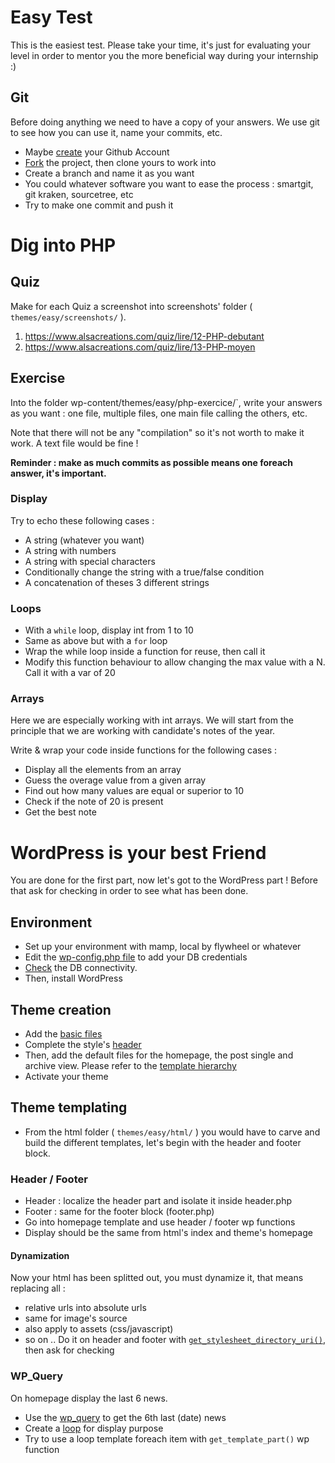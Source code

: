 # Easy Test
This is the easiest test. Please take your time, it's just for evaluating your level in order to mentor you the more beneficial way during your internship :)

## Git
Before doing anything we need to have a copy of your answers. We use git to see how you can use it, name your commits, etc.
* Maybe [create](https://www.google.fr/url?sa=t&rct=j&q=&esrc=s&source=web&cd=4&cad=rja&uact=8&ved=0ahUKEwjxjo7U35jVAhWBD8AKHfnLAyQQFgg5MAM&url=https%3A%2F%2Fgithub.com%2Fjoin&usg=AFQjCNF6nezHQWX1hKwEFQVYRrUheS9_Ig) your Github Account
* [Fork](https://help.github.com/articles/fork-a-repo/) the project, then clone yours to work into
* Create a branch and name it as you want
* You could whatever software you want to ease the process : smartgit, git kraken, sourcetree, etc
* Try to make one commit and push it

# Dig into PHP

## Quiz
Make for each Quiz a screenshot into screenshots' folder ( `themes/easy/screenshots/` ).

1. https://www.alsacreations.com/quiz/lire/12-PHP-debutant
2. https://www.alsacreations.com/quiz/lire/13-PHP-moyen

## Exercise
Into the folder wp-content/themes/easy/php-exercice/`, write your answers as you want : one file, multiple files, one main file calling the others, etc.

Note that there will not be any "compilation" so it's not worth to make it work. A text file would be fine ! 

**Reminder : make as much commits as possible means one foreach answer, it's important.**

### Display
Try to echo these following cases :

* A string (whatever you want)
* A string with numbers
* A string with special characters
* Conditionally change the string with a true/false condition
* A concatenation of theses 3 different strings

### Loops
* With a `while` loop, display int from 1 to 10
* Same as above but with a `for` loop
* Wrap the while loop inside a function for reuse, then call it
* Modify this function behaviour to allow changing the max value with a N. Call it with a var of 20

### Arrays
Here we are especially working with int arrays. We will start from the principle that we are working with candidate's notes of the year.

Write & wrap your code inside functions for the following cases :
* Display all the elements from an array
* Guess the overage value from a given array
* Find out how many values are equal or superior to 10
* Check if the note of 20 is present
* Get the best note

# WordPress is your best Friend
You are done for the first part, now let's got to the WordPress part !
Before that ask for checking in order to see what has been done.

## Environment
* Set up your environment with mamp, local by flywheel or whatever
* Edit the [wp-config.php file](https://codex.wordpress.org/Editing_wp-config.php) to add your DB credentials
* [Check](https://www.elegantthemes.com/blog/tips-tricks/how-to-fix-error-establishing-a-database-connection-in-wordpress) the DB connectivity.
* Then, install WordPress

## Theme creation
* Add the [basic files](https://codex.wordpress.org/Theme_Development#Basic_Templates)
* Complete the style's [header](https://developer.wordpress.org/themes/basics/main-stylesheet-style-css/)
* Then, add the default files for the homepage, the post single and archive view. Please refer to the [template hierarchy](https://wphierarchy.com/)
* Activate your theme

## Theme templating
* From the html folder ( `themes/easy/html/` ) you would have to carve and build the different templates, let's begin with the header and footer block.

### Header / Footer
* Header : localize the header part and isolate it inside header.php
* Footer : same for the footer block (footer.php)
* Go into homepage template and use header / footer wp functions
* Display should be the same from html's index and theme's homepage

#### Dynamization
Now your html has been splitted out, you must dynamize it, that means replacing all :
* relative urls into absolute urls
* same for image's source
* also apply to assets (css/javascript)
* so on ..
Do it on header and footer with [`get_stylesheet_directory_uri()`](https://codex.wordpress.org/Function_Reference/get_stylesheet_directory_uri), then ask for checking

### WP_Query
On homepage display the last 6 news.
* Use the [wp_query](http://www.geekpress.fr/wp-query-creez-des-requetes-personnalisees-dans-vos-themes-wordpress/) to get the 6th last (date) news
* Create a [loop](https://code.tutsplus.com/tutorials/a-beginners-guide-to-the-wordpress-loop--wp-20241) for display purpose
* Try to use a loop template foreach item with `get_template_part()` wp function
